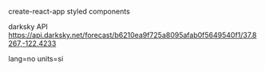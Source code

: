 create-react-app
styled components


darksky API
https://api.darksky.net/forecast/b6210ea9f725a8095afab0f5649540f1/37.8267,-122.4233


lang=no
units=si